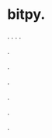 # bitpy.
.
.
.
.












.






















































.
























.



























.

















































































.







































.
